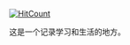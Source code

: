 
[![HitCount](http://hits.dwyl.io/ztluo/about.svg)](http://hits.dwyl.io/ztluo/about)

这是一个记录学习和生活的地方。  

